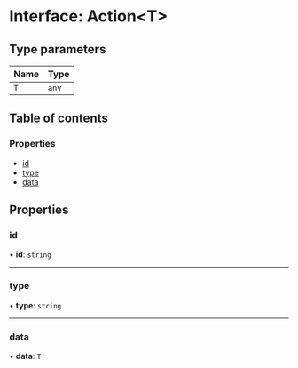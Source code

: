 # Interface: Action\<T\>

## Type parameters

| Name | Type |
| :------ | :------ |
| `T` | `any` |

## Table of contents

### Properties

- [id](Action.md#id)
- [type](Action.md#type)
- [data](Action.md#data)

## Properties

### id

• **id**: `string`

___

### type

• **type**: `string`

___

### data

• **data**: `T`
